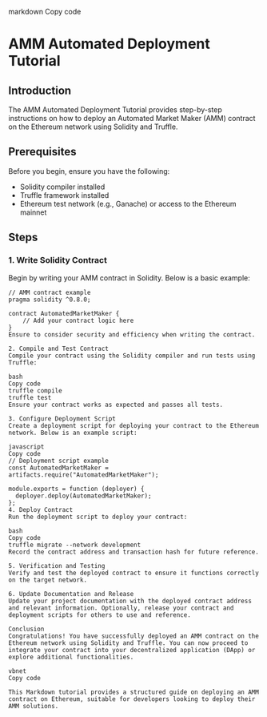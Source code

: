 markdown
Copy code
# AMM Automated Deployment Tutorial

## Introduction

The AMM Automated Deployment Tutorial provides step-by-step instructions on how to deploy an Automated Market Maker (AMM) contract on the Ethereum network using Solidity and Truffle.

## Prerequisites

Before you begin, ensure you have the following:

- Solidity compiler installed
- Truffle framework installed
- Ethereum test network (e.g., Ganache) or access to the Ethereum mainnet

## Steps

### 1. Write Solidity Contract

Begin by writing your AMM contract in Solidity. Below is a basic example:

```solidity
// AMM contract example
pragma solidity ^0.8.0;

contract AutomatedMarketMaker {
    // Add your contract logic here
}
Ensure to consider security and efficiency when writing the contract.

2. Compile and Test Contract
Compile your contract using the Solidity compiler and run tests using Truffle:

bash
Copy code
truffle compile
truffle test
Ensure your contract works as expected and passes all tests.

3. Configure Deployment Script
Create a deployment script for deploying your contract to the Ethereum network. Below is an example script:

javascript
Copy code
// Deployment script example
const AutomatedMarketMaker = artifacts.require("AutomatedMarketMaker");

module.exports = function (deployer) {
  deployer.deploy(AutomatedMarketMaker);
};
4. Deploy Contract
Run the deployment script to deploy your contract:

bash
Copy code
truffle migrate --network development
Record the contract address and transaction hash for future reference.

5. Verification and Testing
Verify and test the deployed contract to ensure it functions correctly on the target network.

6. Update Documentation and Release
Update your project documentation with the deployed contract address and relevant information. Optionally, release your contract and deployment scripts for others to use and reference.

Conclusion
Congratulations! You have successfully deployed an AMM contract on the Ethereum network using Solidity and Truffle. You can now proceed to integrate your contract into your decentralized application (DApp) or explore additional functionalities.

vbnet
Copy code

This Markdown tutorial provides a structured guide on deploying an AMM contract on Ethereum, suitable for developers looking to deploy their AMM solutions.





